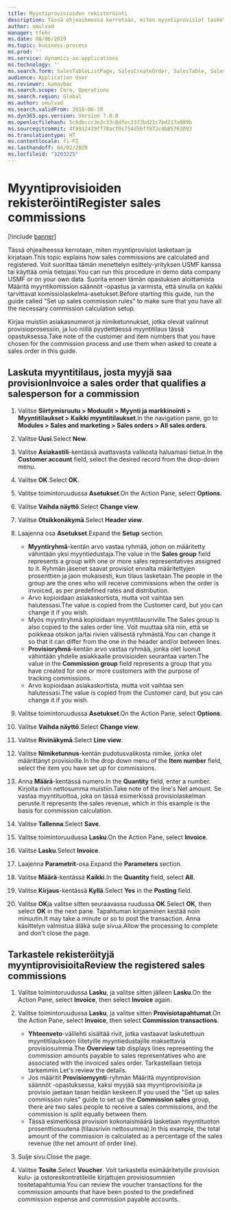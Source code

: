 ```yaml
---
title: Myyntiprovisioiden rekisteröinti
description: Tässä ohjeaiheessa kerrotaan, miten myyntiprovisiot lasketaan ja kirjataan.
author: omulvad
manager: tfehr
ms.date: 08/06/2019
ms.topic: business-process
ms.prod: ''
ms.service: dynamics-ax-applications
ms.technology: ''
ms.search.form: SalesTableListPage, SalesCreateOrder, SalesTable, SalesEditLines,  CustInvoiceJournal, CommissionTrans, LedgerTransVoucher
audience: Application User
ms.reviewer: kamaybac
ms.search.scope: Core, Operations
ms.search.region: Global
ms.author: omulvad
ms.search.validFrom: 2016-06-30
ms.dyn365.ops.version: Version 7.0.0
ms.openlocfilehash: 5c6dbccc3e2c33c8dfec2373bd21c7bd217a889b
ms.sourcegitcommit: 4f9912439ff78acf0c754d5bff972c4b85763093
ms.translationtype: HT
ms.contentlocale: fi-FI
ms.lasthandoff: 04/02/2020
ms.locfileid: "3203225"
---
```

# <a name="register-sales-commissions"></a><span data-ttu-id="76ca0-103">Myyntiprovisioiden rekisteröinti</span><span class="sxs-lookup"><span data-stu-id="76ca0-103">Register sales commissions</span></span>

[!include [banner](../../includes/banner.md)]

<span data-ttu-id="76ca0-104">Tässä ohjeaiheessa kerrotaan, miten myyntiprovisiot lasketaan ja kirjataan.</span><span class="sxs-lookup"><span data-stu-id="76ca0-104">This topic explains how sales commissions are calculated and registered.</span></span> <span data-ttu-id="76ca0-105">Voit suorittaa tämän menettelyn esittely-yrityksen USMF kanssa tai käyttää omia tietojasi.</span><span class="sxs-lookup"><span data-stu-id="76ca0-105">You can run this procedure in demo data company USMF or on your own data.</span></span> <span data-ttu-id="76ca0-106">Suorita ennen tämän opastuksen aloittamista Määritä myyntikomission säännöt -opastus ja varmista, että sinulla on kaikki tarvittavat komissiolaskelma-asetukset.</span><span class="sxs-lookup"><span data-stu-id="76ca0-106">Before starting this guide, run the guide called "Set up sales commission rules" to make sure that you have all the necessary commission calculation setup.</span></span>

<span data-ttu-id="76ca0-107">Kirjaa muistiin asiakasnumerot ja nimiketunnukset, jotka olevat valinnut provisioprosessiin, ja luo niillä pyydettäessä myyntitilaus tässä opastuksessa.</span><span class="sxs-lookup"><span data-stu-id="76ca0-107">Take note of the customer and item numbers that you have chosen for the commission process and use them when asked to create a sales order in this guide.</span></span>


## <a name="invoice-a-sales-order-that-qualifies-a-salesperson-for-a-commission"></a><span data-ttu-id="76ca0-108">Laskuta myyntitilaus, josta myyjä saa provision</span><span class="sxs-lookup"><span data-stu-id="76ca0-108">Invoice a sales order that qualifies a salesperson for a commission</span></span>
1. <span data-ttu-id="76ca0-109">Valitse **Siirtymisruutu > Moduulit > Myynti ja markkinointi > Myyntitilaukset > Kaikki myyntitilaukset**.</span><span class="sxs-lookup"><span data-stu-id="76ca0-109">In the navigation pane, go to **Modules > Sales and marketing > Sales orders > All sales orders**.</span></span>
2. <span data-ttu-id="76ca0-110">Valitse **Uusi**.</span><span class="sxs-lookup"><span data-stu-id="76ca0-110">Select **New**.</span></span>
3. <span data-ttu-id="76ca0-111">Valitse **Asiakastili**-kentässä avattavasta valikosta haluamasi tietue.</span><span class="sxs-lookup"><span data-stu-id="76ca0-111">In the **Customer account** field, select the desired record from the drop-down menu.</span></span>
4. <span data-ttu-id="76ca0-112">Valitse **OK**.</span><span class="sxs-lookup"><span data-stu-id="76ca0-112">Select **OK**.</span></span>
5. <span data-ttu-id="76ca0-113">Valitse toimintoruudussa **Asetukset**.</span><span class="sxs-lookup"><span data-stu-id="76ca0-113">On the Action Pane, select **Options**.</span></span>
6. <span data-ttu-id="76ca0-114">Valitse **Vaihda näyttö**.</span><span class="sxs-lookup"><span data-stu-id="76ca0-114">Select **Change view**.</span></span>
7. <span data-ttu-id="76ca0-115">Valitse **Otsikkonäkymä**.</span><span class="sxs-lookup"><span data-stu-id="76ca0-115">Select **Header view**.</span></span>
8. <span data-ttu-id="76ca0-116">Laajenna osa **Asetukset**.</span><span class="sxs-lookup"><span data-stu-id="76ca0-116">Expand the **Setup** section.</span></span>

    - <span data-ttu-id="76ca0-117">**Myyntiryhmä**-kentän arvo vastaa ryhmää, johon on määritetty vähintään yksi myyntiedustaja.</span><span class="sxs-lookup"><span data-stu-id="76ca0-117">The value in the **Sales group** field represents a group with one or more sales representatives assigned to it.</span></span> <span data-ttu-id="76ca0-118">Ryhmän jäsenet saavat provisiot ennalta määritettyjen prosenttien ja jaon mukaisesti, kun tilaus lasketaan.</span><span class="sxs-lookup"><span data-stu-id="76ca0-118">The people in the group are the ones who will receive commissions when the order is invoiced, as per predefined rates and distribution.</span></span>   
    - <span data-ttu-id="76ca0-119">Arvo kopioidaan asiakaskortista, mutta voit vaihtaa sen halutessasi.</span><span class="sxs-lookup"><span data-stu-id="76ca0-119">The value is copied from the Customer card, but you can change it if you wish.</span></span>  
    - <span data-ttu-id="76ca0-120">Myös myyntiryhmä kopioidaan myyntitilausriville.</span><span class="sxs-lookup"><span data-stu-id="76ca0-120">The Sales group is also copied to the sales order line.</span></span> <span data-ttu-id="76ca0-121">Voit muuttaa sitä niin, että se poikkeaa otsikon ja/tai rivien välisestä ryhmästä.</span><span class="sxs-lookup"><span data-stu-id="76ca0-121">You can change it so that it can differ from the one in the header and/or between lines.</span></span>  
    - <span data-ttu-id="76ca0-122">**Provisioryhmä**-kentän arvo vastaa ryhmää, jonka olet luonut vähintään yhdelle asiakkaalle provisioiden seurantaa varten.</span><span class="sxs-lookup"><span data-stu-id="76ca0-122">The value in the **Commission group** field represents a group that you have created for one or more customers with the purpose of tracking commissions.</span></span>   
    - <span data-ttu-id="76ca0-123">Arvo kopioidaan asiakaskortista, mutta voit vaihtaa sen halutessasi.</span><span class="sxs-lookup"><span data-stu-id="76ca0-123">The value is copied from the Customer card, but you can change it if you wish.</span></span>   

9. <span data-ttu-id="76ca0-124">Valitse toimintoruudussa **Asetukset**.</span><span class="sxs-lookup"><span data-stu-id="76ca0-124">On the Action Pane, select **Options**.</span></span>
10. <span data-ttu-id="76ca0-125">Valitse **Vaihda näyttö**.</span><span class="sxs-lookup"><span data-stu-id="76ca0-125">Select **Change view**.</span></span>
11. <span data-ttu-id="76ca0-126">Valitse **Rivinäkymä**.</span><span class="sxs-lookup"><span data-stu-id="76ca0-126">Select **Line view**.</span></span>
12. <span data-ttu-id="76ca0-127">Valitse **Nimiketunnus**-kentän pudotusvalikosta nimike, jonka olet määrittänyt provisioille.</span><span class="sxs-lookup"><span data-stu-id="76ca0-127">In the drop down menu of the **Item number** field, select the item you have set up for commissions.</span></span> 
13. <span data-ttu-id="76ca0-128">Anna **Määrä**-kentässä numero.</span><span class="sxs-lookup"><span data-stu-id="76ca0-128">In the **Quantity** field, enter a number.</span></span> <span data-ttu-id="76ca0-129">Kirjoita rivin nettosumma muistiin.</span><span class="sxs-lookup"><span data-stu-id="76ca0-129">Take note of the line's Net amount.</span></span> <span data-ttu-id="76ca0-130">Se vastaa myyntituottoa, joka on tässä esimerkissä provisiolaskelman peruste.</span><span class="sxs-lookup"><span data-stu-id="76ca0-130">It represents the sales revenue, which in this example is the basis for commission calculation.</span></span>  
14. <span data-ttu-id="76ca0-131">Valitse **Tallenna**.</span><span class="sxs-lookup"><span data-stu-id="76ca0-131">Select **Save**.</span></span>
15. <span data-ttu-id="76ca0-132">Valitse toimintoruudussa **Lasku**.</span><span class="sxs-lookup"><span data-stu-id="76ca0-132">On the Action Pane, select **Invoice**.</span></span>
16. <span data-ttu-id="76ca0-133">Valitse **Lasku**.</span><span class="sxs-lookup"><span data-stu-id="76ca0-133">Select **Invoice**.</span></span>
17. <span data-ttu-id="76ca0-134">Laajenna **Parametrit**-osa.</span><span class="sxs-lookup"><span data-stu-id="76ca0-134">Expand the **Parameters** section.</span></span>
18. <span data-ttu-id="76ca0-135">Valitse **Määrä**-kentässä **Kaikki**.</span><span class="sxs-lookup"><span data-stu-id="76ca0-135">In the **Quantity** field, select **All**.</span></span>
19. <span data-ttu-id="76ca0-136">Valitse **Kirjaus**-kentässä **Kyllä**.</span><span class="sxs-lookup"><span data-stu-id="76ca0-136">Select **Yes** in the **Posting** field.</span></span>
20. <span data-ttu-id="76ca0-137">Valitse **OK**ja valitse sitten seuraavassa ruudussa **OK**.</span><span class="sxs-lookup"><span data-stu-id="76ca0-137">Select **OK**, then select **OK** in the next pane.</span></span> <span data-ttu-id="76ca0-138">Tapahtuman kirjaaminen kestää noin minuutin.</span><span class="sxs-lookup"><span data-stu-id="76ca0-138">It may take a minute or so to post the transaction.</span></span> <span data-ttu-id="76ca0-139">Anna käsittelyn valmistua äläkä sulje sivua.</span><span class="sxs-lookup"><span data-stu-id="76ca0-139">Allow the processing to complete and don't close the page.</span></span>  

## <a name="review-the-registered-sales-commissions"></a><span data-ttu-id="76ca0-140">Tarkastele rekisteröityjä myyntiprovisioita</span><span class="sxs-lookup"><span data-stu-id="76ca0-140">Review the registered sales commissions</span></span>
1. <span data-ttu-id="76ca0-141">Valitse toimintoruudussa **Lasku**, ja valitse sitten jälleen **Lasku**.</span><span class="sxs-lookup"><span data-stu-id="76ca0-141">On the Action Pane, select **Invoice**, then select **Invoice** again.</span></span>
2. <span data-ttu-id="76ca0-142">Valitse toimintoruudussa **Lasku**, ja valitse sitten **Provisiotapahtumat**.</span><span class="sxs-lookup"><span data-stu-id="76ca0-142">On the Action Pane, select **Invoice**, then select **Commission transactions**.</span></span>

    - <span data-ttu-id="76ca0-143">**Yhteenveto**-välilehti sisältää rivit, jotka vastaavat laskutettuun myyntitilaukseen liitetyille myyntiedustajille maksettavia provisiosummia.</span><span class="sxs-lookup"><span data-stu-id="76ca0-143">The **Overview** tab displays lines representing the commission amounts payable to sales representatives who are associated with the invoiced sales order.</span></span> <span data-ttu-id="76ca0-144">Tarkastellaan tietoja tarkemmin.</span><span class="sxs-lookup"><span data-stu-id="76ca0-144">Let's review the details.</span></span>  
    - <span data-ttu-id="76ca0-145">Jos määritit **Provisiomyynti**-ryhmän Määritä myyntiprovision säännöt -opastuksessa, kaksi myyjää saa myyntiprovisioita ja provisio jaetaan tasan heidän keskeen.</span><span class="sxs-lookup"><span data-stu-id="76ca0-145">If you used the "Set up sales commission rules" guide to set up the **Commission sales** group, there are two sales people to receive a sales commissions, and the commission is split equally between them.</span></span>  
    - <span data-ttu-id="76ca0-146">Tässä esimerkissä provision kokonaismäärä lasketaan myyntituoton prosenttiosuutena (tilausrivin nettosumma).</span><span class="sxs-lookup"><span data-stu-id="76ca0-146">In this example, the total amount of the commission is calculated as a percentage of the sales revenue (the net amount of order line).</span></span>  
3. <span data-ttu-id="76ca0-147">Sulje sivu.</span><span class="sxs-lookup"><span data-stu-id="76ca0-147">Close the page.</span></span>
4. <span data-ttu-id="76ca0-148">Valitse **Tosite**.</span><span class="sxs-lookup"><span data-stu-id="76ca0-148">Select **Voucher**.</span></span> <span data-ttu-id="76ca0-149">Voit tarkastella esimääritetyille provision kulu- ja ostoreskontratileille kirjattujen provisiosummien tositetapahtumia.</span><span class="sxs-lookup"><span data-stu-id="76ca0-149">You can review the voucher transactions for the commission amounts that have been posted to the predefined commission expense and commission payable accounts.</span></span>  

